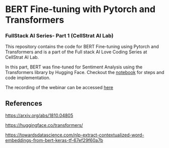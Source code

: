 # BERT Fine-tuning with Pytorch and Transformers
### FullStack AI Series- Part 1 (CellStrat AI Lab)

This repository contains the code for BERT Fine-tuning using Pytorch and Transformers and is a part of the Full stack AI Love Coding Series at CellStrat AI Lab.

In this part, BERT was fine-tuned for Sentiment Analysis using the Transformers library by Hugging Face. Checkout the [notebook](BERT_Finetuning.ipynb) for steps and code implementation.

The recording of the webinar can be accessed 
[here](https://youtu.be/NoixdExFb7Y)


## References
https://arxiv.org/abs/1810.04805

https://huggingface.co/transformers/

https://towardsdatascience.com/nlp-extract-contextualized-word-embeddings-from-bert-keras-tf-67ef29f60a7b
